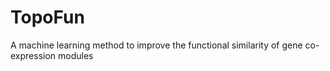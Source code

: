 # TopoFun
A machine learning method to improve the functional similarity of gene co-expression modules
